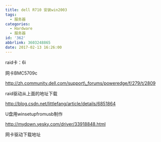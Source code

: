 ```yaml
---
title: dell R710 安装win2003
tags:
  - 服务器
categories:
  - Hardware
  - 服务器
id: '362'
abbrlink: 3603248865
date: 2017-02-13 16:26:00
---
```


raid卡：6i

网卡BMC5709c

  

http://zh.community.dell.com/support\_forums/poweredge/f/279/t/2809

raid驱动从上面的地址下载

  

http://blog.csdn.net/littlefang/article/details/6851864

U盘用winsetupfromusb制作

  

http://mydown.yesky.com/driver/33918848.html

网卡驱动下载地址